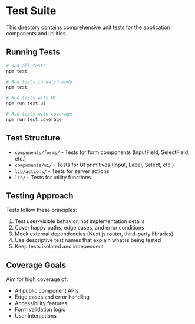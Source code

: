# Test Suite

This directory contains comprehensive unit tests for the application components and utilities.

## Running Tests

```bash
# Run all tests
npm test

# Run tests in watch mode
npm test

# Run tests with UI
npm run test:ui

# Run tests with coverage
npm run test:coverage
```

## Test Structure

- `components/forms/` - Tests for form components (InputField, SelectField, etc.)
- `components/ui/` - Tests for UI primitives (Input, Label, Select, etc.)
- `lib/actions/` - Tests for server actions
- `lib/` - Tests for utility functions

## Testing Approach

Tests follow these principles:
1. Test user-visible behavior, not implementation details
2. Cover happy paths, edge cases, and error conditions
3. Mock external dependencies (Next.js router, third-party libraries)
4. Use descriptive test names that explain what is being tested
5. Keep tests isolated and independent

## Coverage Goals

Aim for high coverage of:
- All public component APIs
- Edge cases and error handling
- Accessibility features
- Form validation logic
- User interactions
